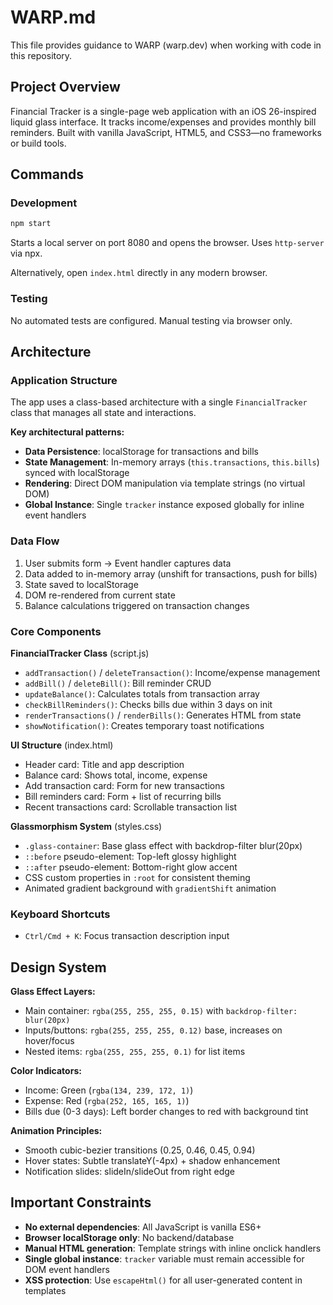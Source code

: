# WARP.md

This file provides guidance to WARP (warp.dev) when working with code in this repository.

## Project Overview

Financial Tracker is a single-page web application with an iOS 26-inspired liquid glass interface. It tracks income/expenses and provides monthly bill reminders. Built with vanilla JavaScript, HTML5, and CSS3—no frameworks or build tools.

## Commands

### Development
```bash
npm start
```
Starts a local server on port 8080 and opens the browser. Uses `http-server` via npx.

Alternatively, open `index.html` directly in any modern browser.

### Testing
No automated tests are configured. Manual testing via browser only.

## Architecture

### Application Structure
The app uses a class-based architecture with a single `FinancialTracker` class that manages all state and interactions.

**Key architectural patterns:**
- **Data Persistence**: localStorage for transactions and bills
- **State Management**: In-memory arrays (`this.transactions`, `this.bills`) synced with localStorage
- **Rendering**: Direct DOM manipulation via template strings (no virtual DOM)
- **Global Instance**: Single `tracker` instance exposed globally for inline event handlers

### Data Flow
1. User submits form → Event handler captures data
2. Data added to in-memory array (unshift for transactions, push for bills)
3. State saved to localStorage
4. DOM re-rendered from current state
5. Balance calculations triggered on transaction changes

### Core Components

**FinancialTracker Class** (script.js)
- `addTransaction()` / `deleteTransaction()`: Income/expense management
- `addBill()` / `deleteBill()`: Bill reminder CRUD
- `updateBalance()`: Calculates totals from transaction array
- `checkBillReminders()`: Checks bills due within 3 days on init
- `renderTransactions()` / `renderBills()`: Generates HTML from state
- `showNotification()`: Creates temporary toast notifications

**UI Structure** (index.html)
- Header card: Title and app description
- Balance card: Shows total, income, expense
- Add transaction card: Form for new transactions
- Bill reminders card: Form + list of recurring bills
- Recent transactions card: Scrollable transaction list

**Glassmorphism System** (styles.css)
- `.glass-container`: Base glass effect with backdrop-filter blur(20px)
- `::before` pseudo-element: Top-left glossy highlight
- `::after` pseudo-element: Bottom-right glow accent
- CSS custom properties in `:root` for consistent theming
- Animated gradient background with `gradientShift` animation

### Keyboard Shortcuts
- `Ctrl/Cmd + K`: Focus transaction description input

## Design System

**Glass Effect Layers:**
- Main container: `rgba(255, 255, 255, 0.15)` with `backdrop-filter: blur(20px)`
- Inputs/buttons: `rgba(255, 255, 255, 0.12)` base, increases on hover/focus
- Nested items: `rgba(255, 255, 255, 0.1)` for list items

**Color Indicators:**
- Income: Green (`rgba(134, 239, 172, 1)`)
- Expense: Red (`rgba(252, 165, 165, 1)`)
- Bills due (0-3 days): Left border changes to red with background tint

**Animation Principles:**
- Smooth cubic-bezier transitions (0.25, 0.46, 0.45, 0.94)
- Hover states: Subtle translateY(-4px) + shadow enhancement
- Notification slides: slideIn/slideOut from right edge

## Important Constraints

- **No external dependencies**: All JavaScript is vanilla ES6+
- **Browser localStorage only**: No backend/database
- **Manual HTML generation**: Template strings with inline onclick handlers
- **Single global instance**: `tracker` variable must remain accessible for DOM event handlers
- **XSS protection**: Use `escapeHtml()` for all user-generated content in templates
